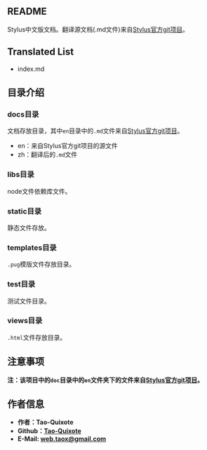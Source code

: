 ## README

Stylus中文版文档。翻译源文档(.md文件)来自[Stylus官方git项目](https://github.com/stylus/stylus/)。

## Translated List

* index.md

## 目录介绍

### docs目录

文档存放目录，其中```en```目录中的```.md```文件来自[Stylus官方git项目](https://github.com/stylus/stylus/)。

* en：来自Stylus官方git项目的源文件
* zh：翻译后的```.md```文件

### libs目录

node文件依赖库文件。

### static目录

静态文件存放。

### templates目录

```.pug```模版文件存放目录。

### test目录

测试文件目录。

### views目录

```.html```文件存放目录。

## 注意事项

**注：该项目中的```doc```目录中的```en```文件夹下的文件来自[Stylus官方git项目](https://github.com/stylus/stylus/)。**

## 作者信息

* **作者：Tao-Quixote**
* **Github：[Tao-Quixote](https://github.com/Tao-Quixote)**
* **E-Mail: web.taox@gmail.com**